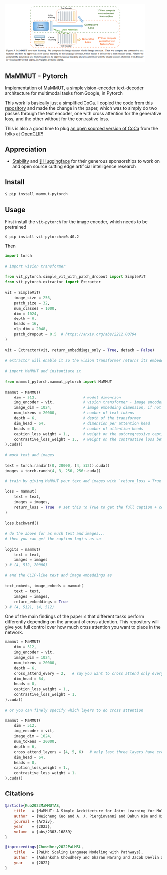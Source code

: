 <img src="./mammut.png" width="450px"></img>

## MaMMUT - Pytorch

Implementation of <a href="https://arxiv.org/abs/2303.16839">MaMMUT</a>, a simple vision-encoder text-decoder architecture for multimodal tasks from Google, in Pytorch

This work is basically just a simplified CoCa. I copied the code from <a href="https://github.com/lucidrains/CoCa-pytorch">this repository</a> and made the change in the paper, which was to simply do two passes through the text encoder, one with cross attention for the generative loss, and the other without for the contrastive loss.

This is also a good time to plug <a href="https://laion.ai/blog/coca/">an open sourced version of CoCa</a> from the folks at <a href="https://github.com/mlfoundations/open_clip">OpenCLIP</a>!

## Appreciation

- <a href="https://stability.ai/">Stability</a> and <a href="https://huggingface.co/">🤗 Huggingface</a> for their generous sponsorships to work on and open source cutting edge artificial intelligence research

## Install

```bash
$ pip install mammut-pytorch
```

## Usage

First install the `vit-pytorch` for the image encoder, which needs to be pretrained

```bash
$ pip install vit-pytorch>=0.40.2
```

Then

```python
import torch

# import vision transformer

from vit_pytorch.simple_vit_with_patch_dropout import SimpleViT
from vit_pytorch.extractor import Extractor

vit = SimpleViT(
    image_size = 256,
    patch_size = 32,
    num_classes = 1000,
    dim = 1024,
    depth = 6,
    heads = 16,
    mlp_dim = 2048,
    patch_dropout = 0.5  # https://arxiv.org/abs/2212.00794
)

vit = Extractor(vit, return_embeddings_only = True, detach = False)

# extractor will enable it so the vision transformer returns its embeddings

# import MaMMUT and instantiate it

from mammut_pytorch.mammut_pytorch import MaMMUT

mammut = MaMMUT(
    dim = 512,                     # model dimension
    img_encoder = vit,             # vision transformer - image encoder, returning image embeddings as (batch, seq, dim)
    image_dim = 1024,              # image embedding dimension, if not the same as model dimensions
    num_tokens = 20000,            # number of text tokens
    depth = 6,                     # depth of the transformer
    dim_head = 64,                 # dimension per attention head
    heads = 8,                     # number of attention heads
    caption_loss_weight = 1.,      # weight on the autoregressive caption loss
    contrastive_loss_weight = 1.,  # weight on the contrastive loss between image and text CLS embeddings
).cuda()

# mock text and images

text = torch.randint(0, 20000, (4, 512)).cuda()
images = torch.randn(4, 3, 256, 256).cuda()

# train by giving MaMMUT your text and images with `return_loss = True`

loss = mammut(
    text = text,
    images = images,
    return_loss = True  # set this to True to get the full caption + contrastive loss
)

loss.backward()

# do the above for as much text and images...
# then you can get the caption logits as so

logits = mammut(
    text = text,
    images = images
) # (4, 512, 20000)

# and the CLIP-like text and image embeddings as

text_embeds, image_embeds = mammut(
    text = text,
    images = images,
    return_embeddings = True
) # (4, 512), (4, 512)
```

One of the main findings of the paper is that different tasks perform differently depending on the amount of cross attention. This repository will give you full control over how much cross attention you want to place in the network.

```python
mammut = MaMMUT(
    dim = 512,
    img_encoder = vit,
    image_dim = 1024,
    num_tokens = 20000,
    depth = 6,
    cross_attend_every = 2,   # say you want to cross attend only every 2 layers
    dim_head = 64,
    heads = 8,
    caption_loss_weight = 1.,
    contrastive_loss_weight = 1.
).cuda()

# or you can finely specify which layers to do cross attention

mammut = MaMMUT(
    dim = 512,
    img_encoder = vit,
    image_dim = 1024,
    num_tokens = 20000,
    depth = 6,
    cross_attend_layers = (4, 5, 6),  # only last three layers have cross attention
    dim_head = 64,
    heads = 8,
    caption_loss_weight = 1.,
    contrastive_loss_weight = 1.
).cuda()
```

## Citations

```bibtex
@article{Kuo2023MaMMUTAS,
    title   = {MaMMUT: A Simple Architecture for Joint Learning for MultiModal Tasks},
    author  = {Weicheng Kuo and A. J. Piergiovanni and Dahun Kim and Xiyang Luo and Benjamin Caine and W. Li and Abhijit S. Ogale and Luowei Zhou and Andrew M. Dai and Zhifeng Chen and Claire Cui and Anelia Angelova},
    journal = {ArXiv},
    year    = {2023},
    volume  = {abs/2303.16839}
}
```

```bibtex
@inproceedings{Chowdhery2022PaLMSL,
    title   = {PaLM: Scaling Language Modeling with Pathways},
    author  = {Aakanksha Chowdhery and Sharan Narang and Jacob Devlin and Maarten Bosma and Gaurav Mishra and Adam Roberts and Paul Barham and Hyung Won Chung and Charles Sutton and Sebastian Gehrmann and Parker Schuh and Kensen Shi and Sasha Tsvyashchenko and Joshua Maynez and Abhishek Rao and Parker Barnes and Yi Tay and Noam M. Shazeer and Vinodkumar Prabhakaran and Emily Reif and Nan Du and Benton C. Hutchinson and Reiner Pope and James Bradbury and Jacob Austin and Michael Isard and Guy Gur-Ari and Pengcheng Yin and Toju Duke and Anselm Levskaya and Sanjay Ghemawat and Sunipa Dev and Henryk Michalewski and Xavier Garc{\'i}a and Vedant Misra and Kevin Robinson and Liam Fedus and Denny Zhou and Daphne Ippolito and David Luan and Hyeontaek Lim and Barret Zoph and Alexander Spiridonov and Ryan Sepassi and David Dohan and Shivani Agrawal and Mark Omernick and Andrew M. Dai and Thanumalayan Sankaranarayana Pillai and Marie Pellat and Aitor Lewkowycz and Erica Oliveira Moreira and Rewon Child and Oleksandr Polozov and Katherine Lee and Zongwei Zhou and Xuezhi Wang and Brennan Saeta and Mark Diaz and Orhan Firat and Michele Catasta and Jason Wei and Kathleen S. Meier-Hellstern and Douglas Eck and Jeff Dean and Slav Petrov and Noah Fiedel},
    year    = {2022}
}
```

